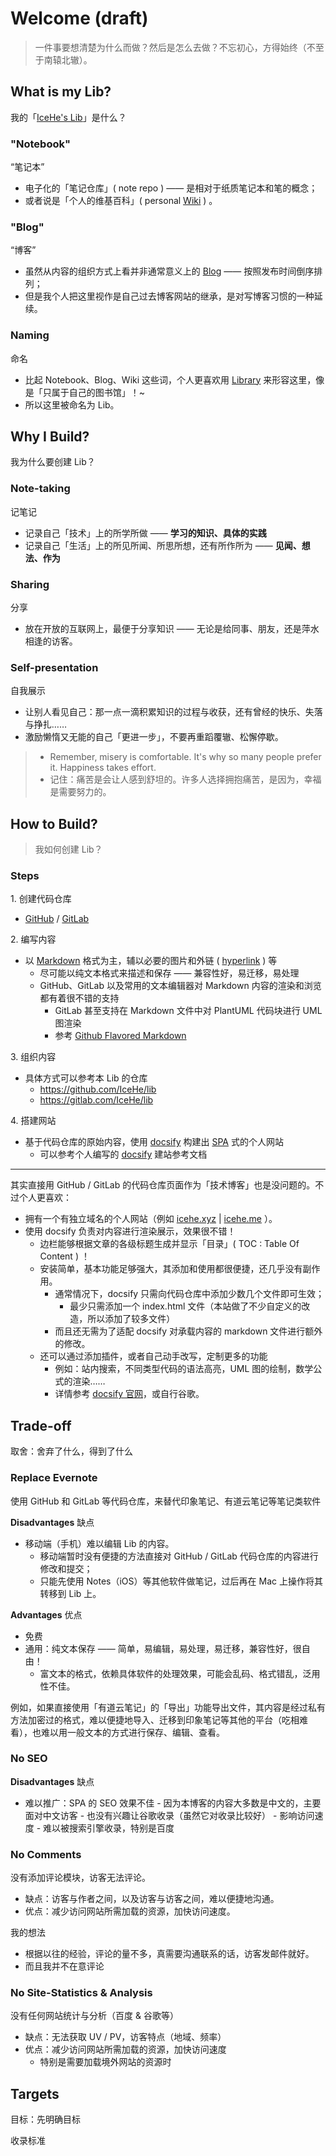 # Welcome (draft)

> 一件事要想清楚为什么而做？然后是怎么去做？不忘初心，方得始终（不至于南辕北辙）。

## What is my Lib?

我的「[IceHe's Lib](https://icehe.xyz)」是什么？

### "Notebook"

“笔记本”

- 电子化的「笔记仓库」( note repo ) —— 是相对于纸质笔记本和笔的概念；
- 或者说是「个人的维基百科」( personal [Wiki](https://en.wikipedia.org/wiki/Wiki) ) 。

### "Blog"

“博客”

- 虽然从内容的组织方式上看并非通常意义上的 [Blog](https://en.wikipedia.org/wiki/Blog) —— 按照发布时间倒序排列；
- 但是我个人把这里视作是自己过去博客网站的继承，是对写博客习惯的一种延续。

### Naming

命名

- 比起 Notebook、Blog、Wiki 这些词，个人更喜欢用 [Library](https://en.wikipedia.org/wiki/Library) 来形容这里，像是「只属于自己的图书馆」！~
- 所以这里被命名为 Lib。

## Why I Build?

我为什么要创建 Lib？

### Note-taking

记笔记

- 记录自己「技术」上的所学所做 —— **学习的知识、具体的实践**
- 记录自己「生活」上的所见所闻、所思所想，还有所作所为 —— **见闻、想法、作为**

### Sharing

分享

- 放在开放的互联网上，最便于分享知识 —— 无论是给同事、朋友，还是萍水相逢的访客。

### Self-presentation

自我展示

- 让别人看见自己：那一点一滴积累知识的过程与收获，还有曾经的快乐、失落与挣扎……
- 激励懒惰又无能的自己「更进一步」，不要再重蹈覆辙、松懈停歇。

> - Remember, misery is comfortable. It's why so many people prefer it. Happiness takes effort.
> - 记住：痛苦是会让人感到舒坦的。许多人选择拥抱痛苦，是因为，幸福是需要努力的。

## How to Build?

> 我如何创建 Lib？

### Steps

1\. 创建代码仓库

- [GitHub](https://github.com) / [GitLab](https://gitlab.com)

2\. 编写内容

- 以 [Markdown](https://en.wikipedia.org/wiki/Markdown) 格式为主，辅以必要的图片和外链 ( [hyperlink](https://en.wikipedia.org/wiki/Hyperlink) ) 等
    - 尽可能以纯文本格式来描述和保存 —— 兼容性好，易迁移，易处理
    - GitHub、GitLab 以及常用的文本编辑器对 Markdown 内容的渲染和浏览都有着很不错的支持
        - GitLab 甚至支持在 Markdown 文件中对 PlantUML 代码块进行 UML 图渲染
        - 参考 [Github Flavored Markdown](https://github.github.com/gfm/)

3\. 组织内容

- 具体方式可以参考本 Lib 的仓库
    - https://github.com/IceHe/lib
    - https://gitlab.com/IceHe/lib

4\. 搭建网站

- 基于代码仓库的原始内容，使用 [docsify](https://docsify.js.org/) 构建出 [SPA](https://en.wikipedia.org/wiki/Single-page_application) 式的个人网站
    - 可以参考个人编写的 [docsify](/_docsify/README.md) 建站参考文档

---

其实直接用 GitHub / GitLab 的代码仓库页面作为「技术博客」也是没问题的。不过个人更喜欢：

- 拥有一个有独立域名的个人网站（例如 [icehe.xyz](https://icehe.xyz) | [icehe.me](https://icehe.me) ）。
- 使用 docsify 负责对内容进行渲染展示，效果很不错！
    - 边栏能够根据文章的各级标题生成并显示「目录」( TOC : Table Of Content ) ！
    - 安装简单，基本功能足够强大，其添加和使用都很便捷，还几乎没有副作用。
        - 通常情况下，docsify 只需向代码仓库中添加少数几个文件即可生效；
            - 最少只需添加一个 index.html 文件（本站做了不少自定义的改造，所以添加了较多文件）
        - 而且还无需为了适配 docsify 对承载内容的 markdown 文件进行额外的修改。
    - 还可以通过添加插件，或者自己动手改写，定制更多的功能
        - 例如：站内搜索，不同类型代码的语法高亮，UML 图的绘制，数学公式的渲染……
        - 详情参考 [docsify 官网](https://docsify.js.org/)，或自行谷歌。

## Trade-off

取舍：舍弃了什么，得到了什么

### Replace Evernote

使用 GitHub 和 GitLab 等代码仓库，来替代印象笔记、有道云笔记等笔记类软件

**Disadvantages** 缺点

- 移动端（手机）难以编辑 Lib 的内容。
    - 移动端暂时没有便捷的方法直接对 GitHub / GitLab 代码仓库的内容进行修改和提交；
    - 只能先使用 Notes（iOS）等其他软件做笔记，过后再在 Mac 上操作将其转移到 Lib 上。

**Advantages** 优点

- 免费
- 通用：纯文本保存 —— 简单，易编辑，易处理，易迁移，兼容性好，很自由！
    - 富文本的格式，依赖具体软件的处理效果，可能会乱码、格式错乱，泛用性不佳。

例如，如果直接使用「有道云笔记」的「导出」功能导出文件，其内容是经过私有方法加密过的格式，难以便捷地导入、迁移到印象笔记等其他的平台（吃相难看），也难以用一般文本的方式进行保存、编辑、查看。

### No SEO

**Disadvantages** 缺点

- 难以推广：SPA 的 SEO 效果不佳
        - 因为本博客的内容大多数是中文的，主要面对中文访客
            - 也没有兴趣让谷歌收录（虽然它对收录比较好）
            - 影响访问速度
        - 难以被搜索引擎收录，特别是百度

### No Comments

没有添加评论模块，访客无法评论。

- 缺点：访客与作者之间，以及访客与访客之间，难以便捷地沟通。
- 优点：减少访问网站所需加载的资源，加快访问速度。

我的想法

- 根据以往的经验，评论的量不多，真需要沟通联系的话，访客发邮件就好。
- 而且我并不在意评论

### No Site-Statistics & Analysis

没有任何网站统计与分析（百度 & 谷歌等）

- 缺点：无法获取 UV / PV，访客特点（地域、频率）
- 优点：减少访问网站所需加载的资源，加快访问速度
    - 特别是需要加载境外网站的资源时

## Targets

<!-- ## Standards -->

目标：先明确目标

收录标准
